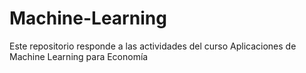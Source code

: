 # Machine-Learning
Este repositorio responde a las actividades del curso Aplicaciones de Machine Learning para Economía
